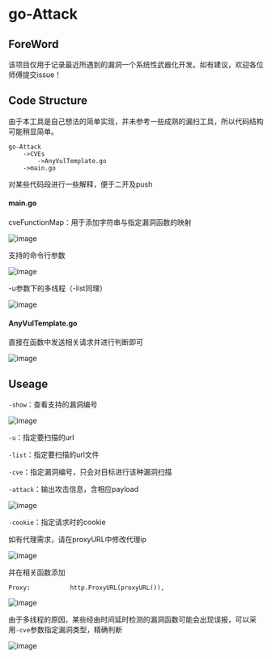 # go-Attack
## ForeWord

该项目仅用于记录最近所遇到的漏洞一个系统性武器化开发。如有建议，欢迎各位师傅提交issue！

## Code Structure

由于本工具是自己想法的简单实现，并未参考一些成熟的漏扫工具，所以代码结构可能稍显简单。

```
go-Attack
	->CVEs
		->AnyVulTemplate.go
	->main.go
```

对某些代码段进行一些解释，便于二开及push

#### main.go

cveFunctionMap：用于添加字符串与指定漏洞函数的映射

![image](https://github.com/user-attachments/assets/31b5a43f-f708-4cdd-98de-1f4bda943a2f)


支持的命令行参数

![image](https://github.com/user-attachments/assets/0a7cd257-8ce3-4fd0-9a62-dfd0b65a0d94)


-u参数下的多线程（-list同理）

![image](https://github.com/user-attachments/assets/1badd3dc-c195-4dc1-89e2-2caf6b316dc9)


#### AnyVulTemplate.go

直接在函数中发送相关请求并进行判断即可

![image](https://github.com/user-attachments/assets/e4f426b0-a62b-4f19-8433-ee0d33244eb3)


## Useage

`-show`：查看支持的漏洞编号

![image](https://github.com/user-attachments/assets/072d0606-b27f-4766-9fd4-f0639f7c81d8)


`-u`：指定要扫描的url

`-list`：指定要扫描的url文件

`-cve`：指定漏洞编号，只会对目标进行该种漏洞扫描

`-attack`：输出攻击信息，含相应payload

![image](https://github.com/user-attachments/assets/c6c37417-416a-408e-926f-07b1bea7f8cf)


`-cookie`：指定请求时的cookie

如有代理需求，请在proxyURL中修改代理ip

![image](https://github.com/user-attachments/assets/591485c4-68b5-46ac-bde1-0e009cd20cc2)

并在相关函数添加

```
Proxy:           http.ProxyURL(proxyURL()),
```

![image](https://github.com/user-attachments/assets/28a08e28-1d18-4e1e-a9c3-92dd3f227041)


由于多线程的原因，某些经由时间延时检测的漏洞函数可能会出现误报，可以采用`-cve`参数指定漏洞类型，精确判断

![image](https://github.com/user-attachments/assets/685be149-ccbf-40b8-a7df-f46ddc90a0f2)


